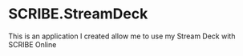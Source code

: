 # SCRIBE.StreamDeck
This is an application I created allow me to use my Stream Deck with SCRIBE Online
